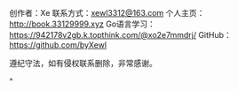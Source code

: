 创作者：Xe
联系方式：xewl3312@163.com
个人主页：http://book.33129999.xyz
Go语言学习：<https://942178v2gb.k.topthink.com/@xo2e7mmdrj/>
GitHub：<https://github.com/byXewl>


遵纪守法，如有侵权联系删除，非常感谢。

^ 
 
 
 
 


